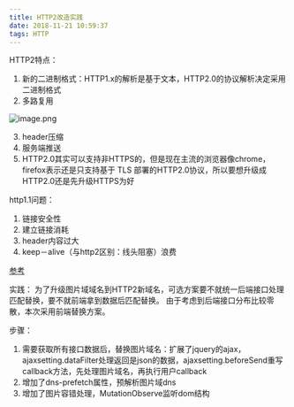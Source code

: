 ```yaml
---
title: HTTP2改造实践
date: 2018-11-21 10:59:37
tags: HTTP
---
```

HTTP2特点：
1.  新的二进制格式：HTTP1.x的解析是基于文本，HTTP2.0的协议解析决定采用二进制格式
2.  多路复用

![image.png](0.png)

3.  header压缩
4.  服务端推送
5.  HTTP2.0其实可以支持非HTTPS的，但是现在主流的浏览器像chrome，firefox表示还是只支持基于 TLS 部署的HTTP2.0协议，所以要想升级成HTTP2.0还是先升级HTTPS为好

http1.1问题：

1.  链接安全性
2.  建立链接消耗
3.  header内容过大
4.  keep－alive（与http2区别：线头阻塞）浪费

[参考](https://imququ.com/post/http2-and-wpo-2.html)

实践：
为了升级图片域域名到HTTP2新域名，可选方案要不就统一后端接口处理匹配替换，要不就前端拿到数据后匹配替换。
由于考虑到后端接口分布比较零散，本次采用前端替换方案。

步骤：
1. 需要获取所有接口数据后，替换图片域名：扩展了jquery的ajax，ajaxsetting.dataFilter处理返回是json的数据，ajaxsetting.beforeSend重写callback方法，先处理图片域名，再执行用户callback
2. 增加了dns-prefetch属性，预解析图片域dns
3. 增加了图片容错处理，MutationObserve监听dom结构